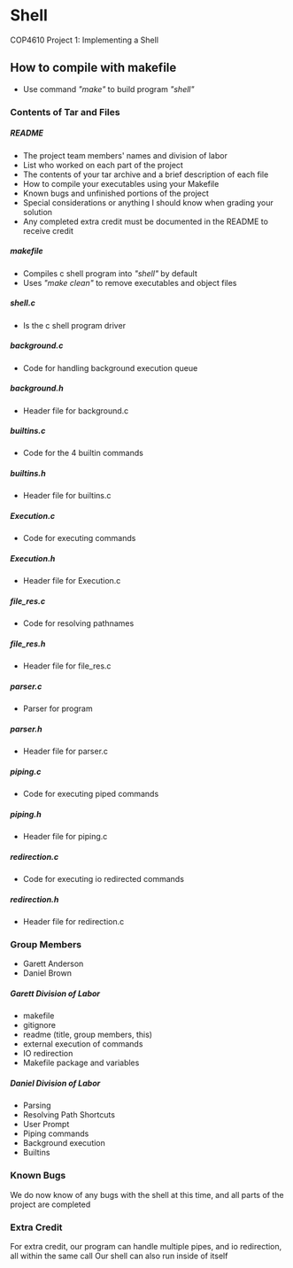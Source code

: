 # Shell
COP4610 Project 1: Implementing a Shell

## How to compile with makefile
- Use command *"make"* to build program *"shell"*

### Contents of Tar and Files
##### README
- The project team members' names and division of labor
- List who worked on each part of the project
- The contents of your tar archive and a brief description of each file
- How to compile your executables using your Makefile
- Known bugs and unfinished portions of the project
- Special considerations or anything I should know when grading your solution
- Any completed extra credit must be documented in the README to receive credit
##### makefile
- Compiles c shell program into *"shell"* by default
- Uses *"make clean"* to remove executables and object files
##### shell.c
- Is the c shell program driver
##### background.c
- Code for handling background execution queue
##### background.h
- Header file for background.c
##### builtins.c
- Code for the 4 builtin commands
##### builtins.h
- Header file for builtins.c
##### Execution.c
- Code for executing commands
##### Execution.h
- Header file for Execution.c
##### file_res.c
- Code for resolving pathnames
##### file_res.h
- Header file for file_res.c
##### parser.c
- Parser for program
##### parser.h
- Header file for parser.c
##### piping.c
- Code for executing piped commands
##### piping.h
- Header file for piping.c
##### redirection.c
- Code for executing io redirected commands
##### redirection.h
- Header file for redirection.c

### Group Members
- Garett Anderson
- Daniel Brown
##### Garett Division of Labor
- makefile
- gitignore
- readme (title, group members, this)
- external execution of commands
- IO redirection
- Makefile package and variables
##### Daniel Division of Labor
- Parsing
- Resolving Path Shortcuts
- User Prompt
- Piping commands
- Background execution
- Builtins

### Known Bugs
We do now know of any bugs with the shell at this time, and all parts of the project are completed

### Extra Credit
For extra credit, our program can handle multiple pipes, and io redirection, all within the same call
Our shell can also run inside of itself
